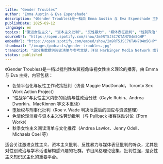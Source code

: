 ```yaml
---
title: "Gender Troubles"
author: "Emma Austin & Eva Espenshade"
description: "《Gender Troubles》是一档由 Emma Austin 与 Eva Espenshade 主持的播客，致力于解构女性主义学术话语，以批判性左翼视角重新审视性别理论与文化现象。节目内容涵盖色情平台化、性战争、堕胎权、伦理消费与女性主义经典文本重读，强调知识民主化与批判性思维。风格犀利、理论密集，适合对女性主义理论与性别政治有深入兴趣的听众。Spotify 评分为 4.0（71 条评论），为学术女性主义播客中的重要声音。"
publishDate: 2025-09-12
language: en
topics: ["激进女性主义", "资本主义批判", "反性暴力", "媒体表征批判", "性别政治"]
sourceUrl: "https://open.spotify.com/show/2m9RT5JSC7KTAN7O4m5GHP"
embedUrl: "https://open.spotify.com/embed/show/2m9RT5JSC7KTAN7O4m5GHP"
thumbnail: "/images/podcasts/gender-troubles.jpg"
transcript: "部分集数提供阅读清单与参考文献，详见 Harbinger Media Network 或节目社交媒体"
status: published
---
```


《Gender Troubles》是一档以批判性左翼视角审视女性主义理论的播客，由 Emma 与 Eva 主持，内容包括：

- 色情平台化与反性工作政策批判（访谈 Maggie MacDonald，Toronto Sex Work Action Project）
- “性战争”与女性主义内部的色情与性政治分歧（Gayle Rubin、Andrea Dworkin、MacKinnon 等文本重读）
- 堕胎权与刑事化批判（Roe v. Wade 判决泄露后的回应与资源整理）
- 色情伦理消费与资本主义性劳动批判（与 Pullback 播客联动讨论《Porn Work》）
- 秋季女性主义阅读清单与文化推荐（Andrea Lawlor、Jenny Odell、Michaela Coel 等）

适合关注激进女性主义、资本主义批判、反性暴力与媒体表征批判的听众，尤其是对性别政治与学术话语解构感兴趣的社群。节目风格理论密集、批判性强，是女性主义知识民主化的重要平台。

